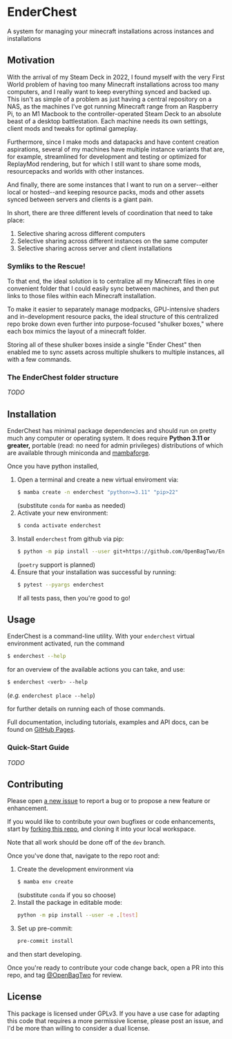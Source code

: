 # EnderChest

A system for managing your minecraft installations across instances and
installations

## Motivation

With the arrival of my Steam Deck in 2022, I found myself with the very
First World problem of having too many Minecraft installations across too many
computers, and I really want to keep everything synced and backed up.
This isn't as simple of a problem as just having a central repository on a NAS,
as the machines I've got running Minecraft range from an Raspberry Pi,
to an M1 Macbook to the controller-operated Steam Deck to an absolute beast of
a desktop battlestation. Each machine needs its own settings, client mods and
tweaks for optimal gameplay.

Furthermore, since I make mods and datapacks and have content creation aspirations,
several of my machines have multiple instance variants that are, for example,
streamlined for development and testing or optimized for ReplayMod rendering,
but for which I still want to share some mods, resourcepacks and worlds with
other instances.

And finally, there are some instances that I want to run on a server--either
local or hosted--and keeping resource packs, mods and other assets synced
between servers and clients is a giant pain.

In short, there are three different levels of coordination that need to take place:
1. Selective sharing across different computers
1. Selective sharing across different instances on the same computer
1. Selective sharing across server and client installations

### Symliks to the Rescue!
To that end, the ideal solution is to centralize all my Minecraft files in one
convenient folder that I could easily sync between machines, and then put links
to those files within each Minecraft installation.

To make it easier to separately manage modpacks, GPU-intensive shaders
and in-development resource packs, the ideal structure of this centralized
repo broke down even further into purpose-focused "shulker boxes," where each
box mimics the layout of a minecraft folder.

Storing all of these shulker boxes inside a single "Ender Chest" then enabled
me to sync assets across multiple shulkers to multiple instances, all with
a few commands.

### The EnderChest folder structure

_TODO_

## Installation

EnderChest has minimal package dependencies and should run on pretty much
any computer or operating system. It does require **Python 3.11 or greater,**
portable (read: no need for admin privileges) distributions of which are
available through miniconda and
[mambaforge](https://github.com/conda-forge/miniforge#mambaforge).

Once you have python installed,

1. Open a terminal and create a new virtual enviroment via:
   ```bash
   $ mamba create -n enderchest "python>=3.11" "pip>22"
   ```
   (substitute `conda` for `mamba` as needed)
1. Activate your new environment:
   ```bash
   $ conda activate enderchest
   ```
1. Install `enderchest` from github via pip:
   ```bash
   $ python -m pip install --user git+https://github.com/OpenBagTwo/EnderChest.git@release#egg=enderchest[test]
   ```
   (`poetry` support is planned)
1. Ensure that your installation was successful by running:
   ```bash
   $ pytest --pyargs enderchest
   ```
   If all tests pass, then you're good to go!


## Usage

EnderChest is a command-line utility. With your `enderchest` virtual
environment activated, run the command

```bash
$ enderchest --help
```

for an overview of the available actions you can take, and use:

```bash
$ enderchest <verb> --help
```
(_e.g._ `enderchest place --help`)

for further details on running each of those commands.


Full documentation, including tutorials, examples and API docs, can be found on
[GitHub Pages](https://openbagtwo.github.io/EnderChest/).

### Quick-Start Guide

_TODO_

## Contributing

Please open [a new issue](https://github.com/OpenBagTwo/EnderChest/issues/new) to report a bug or to propose a new
feature or enhancement.

If you would like to contribute your own bugfixes or code enhancements, start by
[forking this repo](https://github.com/OpenBagTwo/EnderChest/fork), and cloning it into your local workspace.

Note that all work should be done off of the `dev` branch.

Once you've done that, navigate to the repo root and:

1. Create the development environment via
   ```bash
   $ mamba env create
   ```
   (substitute `conda` if you so choose)
2. Install the package in editable mode:
   ```bash
   python -m pip install --user -e .[test]
   ```
3. Set up pre-commit:
   ```bash
   pre-commit install
   ```

and then start developing.

Once you're ready to contribute your code change back, open a PR into this repo, and tag
[@OpenBagTwo](https://github.com/OpenBagTwo) for review.

## License

This package is licensed under GPLv3. If you have a use case for adapting this code that requires a more
permissive license, please post an issue, and I'd be more than willing to consider a dual license.
